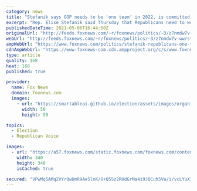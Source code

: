 ```yaml
---
category: news
title: "Stefanik says GOP needs to be 'one team' in 2022, is committed to working with Trump"
excerpt: "Rep. Elise Stefanik said Thursday that Republicans need to work as \"one team\" in 2022 to win back the House of Representatives, comments made as she emerges as the favorite to replace Rep. Liz Cheney as the House Republican Conference chair."
publishedDateTime: 2021-05-06T16:44:50Z
originalUrl: "http://feeds.foxnews.com/~r/foxnews/politics/~3/z7nmdw7v-ww/stefanik-republicans-one-team-working-with-trump"
webUrl: "http://feeds.foxnews.com/~r/foxnews/politics/~3/z7nmdw7v-ww/stefanik-republicans-one-team-working-with-trump"
ampWebUrl: "https://www.foxnews.com/politics/stefanik-republicans-one-team-working-with-trump.amp"
cdnAmpWebUrl: "https://www-foxnews-com.cdn.ampproject.org/c/s/www.foxnews.com/politics/stefanik-republicans-one-team-working-with-trump.amp"
type: article
quality: 168
heat: 168
published: true

provider:
  name: Fox News
  domain: foxnews.com
  images:
    - url: "https://smartableai.github.io/election/assets/images/organizations/foxnews.com-50x50.jpg"
      width: 50
      height: 50

topics:
  - Election
  - Republican Voice

images:
  - url: "https://a57.foxnews.com/static.foxnews.com/foxnews.com/content/uploads/2020/01/340/340/Screen-Shot-2020-01-15-at-11.36.03-AM.png?ve=1&tl=1"
    width: 340
    height: 340
    isCached: true

secured: "VPwMq5AMqZVYrQwUmR9Ae5lnK/O+Q55z2RHdGrMa4i9JQCuh5Va/i/vcLYuXlaRpXY7KMvGXoe28dU2M/6Be3sstDFdNI7m7kGOlfz9dI5XVdmK+KXMIKfYGqBZyb8KntrWu81QEx9JmjPbXgs6oZnmt7gz+dpi0G0fw90HPXCEQ6YkyMCL/N068gX6RsSqInUPnNKdV605/HJCl0BcVa4ijdFMMOh+UkzKpuXsKRFkoGEKtTSOSGEHYgg9mrS1lVfJqNvaXYYFtIcwbxJuNpxGiU5zBsxXhU+xMH1a1akpY+GLGMl0w1UF7u/HAHK+f+WZUPp5hzS4a7WP3zViM3ACagUY0+e3xfZNFD+mhGUg=;IW8zxTfI+BOUuy8Pg5sglQ=="
---
```


